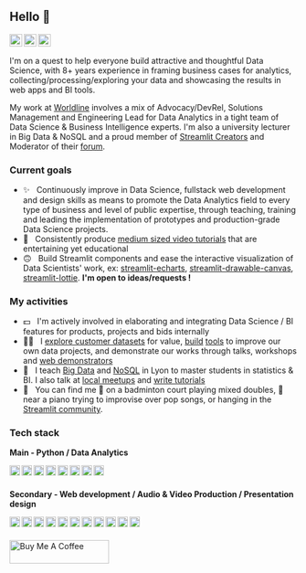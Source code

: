 ## Hello :wave:

<a href="https://twitter.com/andfanilo">
  <img align="left" alt="Twitter" width="22px" src="https://cdn.jsdelivr.net/npm/simple-icons@v3/icons/twitter.svg" />
</a>
<a href="https://www.linkedin.com/in/andfanilo/">
  <img align="left" alt="Linkedin" width="22px" src="https://cdn.jsdelivr.net/npm/simple-icons@v3/icons/linkedin.svg" />
</a>
<a href="https://www.youtube.com/@andfanilo">
  <img align="left" alt="Youtube" width="22px" src="https://cdn.jsdelivr.net/npm/simple-icons@v3/icons/youtube.svg" />
</a>


#### &nbsp;

I'm on a quest to help everyone build attractive and thoughtful Data Science, with 8+ years experience in framing business cases for analytics, collecting/processing/exploring your data and showcasing the results in web apps and BI tools. 

My work at [Worldline](https://worldline.com/) involves a mix of Advocacy/DevRel, Solutions Management and Engineering Lead for Data Analytics in a tight team of Data Science & Business Intelligence experts. I'm also a university lecturer in Big Data & NoSQL and a proud member of [Streamlit Creators](https://discuss.streamlit.io/t/introducing-streamlit-creators/6207) and Moderator of their [forum](https://discuss.streamlit.io).

### Current goals

* ✨ &nbsp; Continuously improve in Data Science, fullstack web development and design skills as means to promote the Data Analytics field to every type of business and level of public expertise, through teaching, training and leading the implementation of prototypes and production-grade Data Science projects.
* 🎥 &nbsp; Consistently produce [medium sized video tutorials](https://www.youtube.com/c/FaniloAndrianasolo) that are entertaining yet educational
* 🙃 &nbsp; Build Streamlit components and ease the interactive visualization of Data Scientists' work, ex: [streamlit-echarts](https://github.com/andfanilo/streamlit-echarts), [streamlit-drawable-canvas](https://github.com/andfanilo/streamlit-drawable-canvas), [streamlit-lottie](https://github.com/andfanilo/streamlit-lottie). **I'm open to ideas/requests !**

### My activities
  
* 💵 &nbsp; I'm actively involved in elaborating and integrating Data Science / BI features for products, projects and bids internally
* 🧑‍💻 &nbsp; I [explore customer datasets](https://github.com/andfanilo/ieee-fraud-detection) for value, [build](https://github.com/andfanilo/cookiecutter-kaggle) [tools](https://github.com/andfanilo/fastapi-vue-crud) to improve our own data projects, and demonstrate our works through talks, workshops and [web demonstrators](https://andfanilo.github.io/quickdraw-minigame)
* 👥 &nbsp; I teach [Big Data](https://github.com/andfanilo/pyspark-tutorial) and [NoSQL](https://github.com/andfanilo/vagrant-nosql-python) in Lyon to master students in statistics & BI. I also talk at [local meetups](https://www.youtube.com/watch?v=iwdHFssqtIM) and [write tutorials](https://streamlit-components-tutorial.netlify.app/)
* 👀 &nbsp; You can find me 🏸 on a badminton court playing mixed doubles, 🎹 near a piano trying to improvise over pop songs, or hanging in the [Streamlit community](https://discuss.streamlit.io/).

### Tech stack

**Main - Python / Data Analytics**

<a href="https://www.python.org/">
  <img align="left" alt="Python" width="18px" src="https://cdn.jsdelivr.net/npm/simple-icons@v3/icons/python.svg" />
</a>
<a href="https://www.streamlit.io/">
  <img align="left" alt="Streamlit" width="18px" src="https://cdn.jsdelivr.net/npm/simple-icons@v4/icons/streamlit.svg" />
</a>
<a href="https://jupyter.org/">
  <img align="left" alt="Jupyter" width="18px" src="https://cdn.jsdelivr.net/npm/simple-icons@v3/icons/jupyter.svg" />
</a>
<a href="https://pandas.pydata.org/">
  <img align="left" alt="Pandas" width="18px" src="https://cdn.jsdelivr.net/npm/simple-icons@v3/icons/pandas.svg" />
</a>
<a href="https://spark.apache.org/">
  <img align="left" alt="Spark" width="18px" src="https://cdn.jsdelivr.net/npm/simple-icons@v3/icons/apachespark.svg" />
</a>
<a href="https://www.docker.com/">
  <img align="left" alt="Docker" width="18px" src="https://cdn.jsdelivr.net/npm/simple-icons@v3/icons/docker.svg" />
</a>
<a href="https://code.visualstudio.com/">
  <img align="left" alt="VSCode" width="18px" src="https://cdn.jsdelivr.net/npm/simple-icons@v3/icons/visualstudiocode.svg" />
</a>
<a href="https://www.jetbrains.com/pycharm/">
  <img align="left" alt="PyCharm" width="18px" src="https://cdn.jsdelivr.net/npm/simple-icons@v3/icons/pycharm.svg" />
</a>


#### &nbsp;

**Secondary - Web development / Audio & Video Production / Presentation design**

<img align="left" alt="HTML" width="18px" src="https://cdn.jsdelivr.net/npm/simple-icons@v3/icons/html5.svg" />
<img align="left" alt="CSS" width="18px" src="https://cdn.jsdelivr.net/npm/simple-icons@v3/icons/css3.svg" />
<img align="left" alt="Javascript" width="18px" src="https://cdn.jsdelivr.net/npm/simple-icons@v3/icons/javascript.svg" />
<a href="https://reactjs.org/">
  <img align="left" alt="React" width="18px" src="https://cdn.jsdelivr.net/npm/simple-icons@v3/icons/react.svg" />
</a>
<a href="https://vuejs.org/">
  <img align="left" alt="Vue" width="18px" src="https://cdn.jsdelivr.net/npm/simple-icons@v3/icons/vue-dot-js.svg" />
</a>
<a href="https://gohugo.io/">
  <img align="left" alt="Hugo" width="18px" src="https://cdn.jsdelivr.net/npm/simple-icons@v3/icons/hugo.svg" />
</a>
<a href="https://www.adobe.com/products/photoshop.html">
  <img align="left" alt="Photoshop" width="18px" src="https://cdn.jsdelivr.net/npm/simple-icons@v3/icons/adobephotoshop.svg" />
</a>
<a href="https://www.adobe.com/products/xd.html">
  <img align="left" alt="Photoshop" width="18px" src="https://cdn.jsdelivr.net/npm/simple-icons@v3/icons/adobexd.svg" />
</a>
<a href="https://www.adobe.com/products/premiere.html">
  <img align="left" alt="Illustrator" width="18px" src="https://cdn.jsdelivr.net/npm/simple-icons@v3/icons/adobepremierepro.svg" />
</a>
<a href="https://www.ableton.com/en/live/">
  <img align="left" alt="Illustrator" width="18px" src="https://cdn.jsdelivr.net/npm/simple-icons@v3/icons/abletonlive.svg" />
</a>
<img align="left" alt="Powerpoint" width="18px" src="https://cdn.jsdelivr.net/npm/simple-icons@v3/icons/microsoftpowerpoint.svg" />


#### &nbsp;

<a href="https://www.buymeacoffee.com/andfanilo" target="_blank"><img src="https://cdn.buymeacoffee.com/buttons/default-orange.png" alt="Buy Me A Coffee" height="41" width="174"></a>
